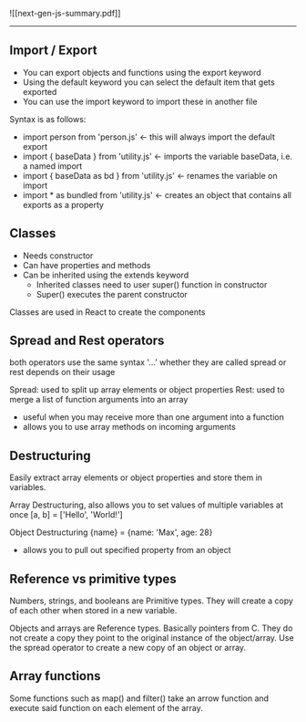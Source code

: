 ![[next-gen-js-summary.pdf]]

---
## Import / Export

- You can export objects and functions using the export keyword
- Using the default keyword you can select the default item that gets exported
- You can use the import keyword to import these in another file

Syntax is as follows:
- import person from 'person.js' <- this will always import the default export
- import { baseData } from 'utility.js' <- imports the variable baseData, i.e. a named import
- import { baseData as bd } from 'utility.js' <- renames the variable on import
- import * as bundled from 'utility.js' <- creates an object that contains all exports as a property

## Classes

- Needs constructor
- Can have properties and methods
- Can be inherited using the extends keyword
	- Inherited classes need to user super() function in constructor
	- Super() executes the parent constructor

Classes are used in React to create the components

## Spread and Rest operators

both operators use the same syntax '...'
whether they are called spread or rest depends on their usage

Spread: used to split up array elements or object properties
Rest: used to merge a list of function arguments into an array
- useful when you may receive more than one argument into a function
- allows you to use array methods on incoming arguments

## Destructuring

Easily extract array elements or object properties and store them in variables.

Array Destructuring, also allows you to set values of multiple variables at once
[a, b] = ['Hello', 'World!']

Object Destructuring
{name} = {name: 'Max', age: 28}
- allows you to pull out specified property from an object

## Reference vs primitive types

Numbers, strings, and booleans are Primitive types. They will create a copy of each other when stored in a new variable.

Objects and arrays are Reference types. Basically pointers from C. They do not create a copy they point to the original instance of the object/array. Use the spread operator to create a new copy of an object or array.

## Array functions

Some functions such as map() and filter() take an arrow function and execute said function on each element of the array.